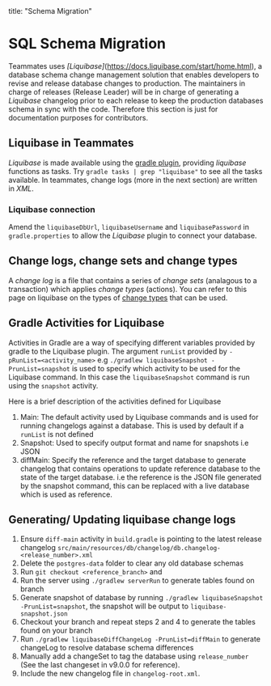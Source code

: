 <frontmatter>
  title: "Schema Migration"
</frontmatter>

# SQL Schema Migration

Teammates uses _[Liquibase]_(https://docs.liquibase.com/start/home.html), a database schema change management solution that enables developers to revise and release database changes to production. The maintainers in charge of releases (Release Leader) will be in charge of generating a _Liquibase_ changelog prior to each release to keep the production databases schema in sync with the code. Therefore this section is just for documentation purposes for contributors.

## Liquibase in Teammates
_Liquibase_ is made available using the [gradle plugin](https://github.com/liquibase/liquibase-gradle-plugin), providing _liquibase_ functions as tasks. Try `gradle tasks | grep "liquibase"` to see all the tasks available. In teammates, change logs (more in the next section) are written in _XML_.

### Liquibase connection
Amend the `liquibaseDbUrl`, `liquibaseUsername` and `liquibasePassword` in `gradle.properties` to allow the _Liquibase_ plugin to connect your database.

## Change logs, change sets and change types
A _change log_ is a file that contains a series of _change sets_ (analagous to a transaction) which applies _change types_ (actions). You can refer to this page on liquibase on the types of [change types](https://docs.liquibase.com/change-types/home.html) that can be used.

## Gradle Activities for Liquibase
Activities in Gradle are a way of specifying different variables provided by gradle to the Liquibase plugin. The argument `runList` provided by `-pRunList=<activity_name>` e.g `./gradlew liquibaseSnapshot -PrunList=snapshot` is used to specify which activity to be used for the Liquibase command. In this case the `liquibaseSnapshot` command is run using the `snapshot` activity.

Here is a brief description of the activities defined for Liquibase
1. Main: The default activity used by Liquibase commands and is used for running changelogs against a database. This is used by default if a `runList` is not defined
2. Snapshot: Used to specify output format and name for snapshots i.e JSON
3. diffMain: Specify the reference and the target database to generate changelog that contains operations to update reference database to the state of the target database. i.e the reference is the JSON file generated by the snapshot command, this can be replaced with a live database which is used as reference.

## Generating/ Updating liquibase change logs
1. Ensure `diff-main` activity in `build.gradle` is pointing to the latest release changelog `src/main/resources/db/changelog/db.changelog-<release_number>.xml`
2. Delete the `postgres-data` folder to clear any old database schemas
3. Run `git checkout <reference_branch>` and 
4. Run the server using `./gradlew serverRun` to generate tables found on branch
5. Generate snapshot of database by running `./gradlew liquibaseSnapshot -PrunList=snapshot`, the snapshot will be output to `liquibase-snapshot.json`
6. Checkout your branch and repeat steps 2 and 4 to generate the tables found on your branch
7. Run `./gradlew liquibaseDiffChangeLog -PrunList=diffMain` to generate changeLog to resolve database schema differences
8. Manually add a changeSet to tag the database using `release_number` (See the last changeset in v9.0.0 for reference).
9. Include the new changelog file in `changelog-root.xml`.
